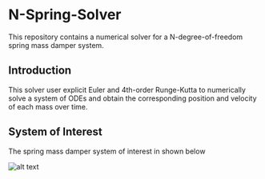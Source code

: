 # N-Spring-Solver

This repository contains a numerical solver for a N-degree-of-freedom spring mass damper system.

## Introduction
This solver user explicit Euler and 4th-order Runge-Kutta to numerically solve a system of ODEs and obtain the corresponding position and velocity of each mass over time. 

## System of Interest 
The spring mass damper system of interest in shown below
 
![alt text](https://gist.github.com/assets/92618256/b58c8152-19d6-467c-9e42-71607b57218a)
